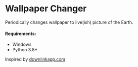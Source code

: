 # Wallpaper Changer
Periodically changes wallpaper to live(ish) picture of the Earth. 

#### Requirements:
- Windows
- Python 3.8+

Inspired by [downlinkapp.com](downlinkapp.com)
